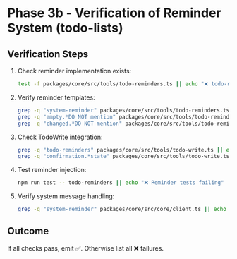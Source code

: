 # Phase 3b - Verification of Reminder System (todo-lists)

## Verification Steps

1. Check reminder implementation exists:

   ```bash
   test -f packages/core/src/tools/todo-reminders.ts || echo "❌ todo-reminders.ts missing"
   ```

2. Verify reminder templates:

   ```bash
   grep -q "system-reminder" packages/core/src/tools/todo-reminders.ts || echo "❌ Missing system-reminder tags"
   grep -q "empty.*DO NOT mention" packages/core/src/tools/todo-reminders.ts || echo "❌ Missing empty todo reminder"
   grep -q "changed.*DO NOT mention" packages/core/src/tools/todo-reminders.ts || echo "❌ Missing update confirmation"
   ```

3. Check TodoWrite integration:

   ```bash
   grep -q "todo-reminders" packages/core/src/tools/todo-write.ts || echo "❌ TodoWrite not importing reminders"
   grep -q "confirmation.*state" packages/core/src/tools/todo-write.ts || echo "❌ TodoWrite missing state confirmation"
   ```

4. Test reminder injection:

   ```bash
   npm run test -- todo-reminders || echo "❌ Reminder tests failing"
   ```

5. Verify system message handling:
   ```bash
   grep -q "system-reminder" packages/core/src/core/client.ts || echo "❌ Client not handling system reminders"
   ```

## Outcome

If all checks pass, emit ✅. Otherwise list all ❌ failures.
